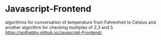 # Javascript-Frontend
algorithms for conversation of  temperature from Fahrenheit to Celsius and another algorithm for checking multiples of 2,3 and 5
https://gothabby.github.io/Javascript-Frontend/
